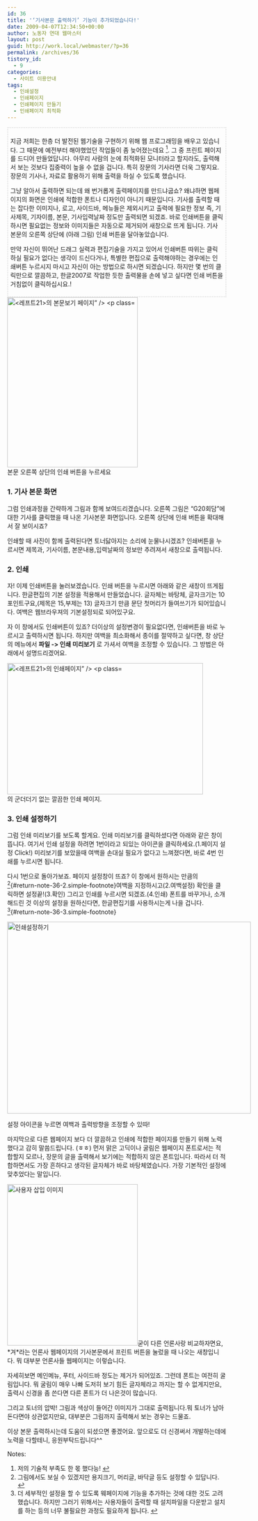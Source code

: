 ```yaml
---
id: 36
title: '‘기사본문 출력하기’ 기능이 추가되었습니다!'
date: 2009-04-07T12:34:50+00:00
author: 노동자 연대 웹마스터
layout: post
guid: http://work.local/webmaster/?p=36
permalink: /archives/36
tistory_id:
  - 9
categories:
  - 사이트 이용안내
tags:
  - 인쇄설정
  - 인쇄페이지
  - 인쇄페이지 만들기
  - 인쇄페이지 최적화
---
```

<div style="border: 2px dotted rgb(221, 221, 221); padding: 5px;">
  <p>
    지금 저희는 한층 더 발전된 웹기술을 구현하기 위해 웹 프로그래밍을 배우고 있습니다. 그 때문에 예전부터 해야했었던 작업들이 좀 늦어졌는데요 <a class="simple-footnote" title="저의 기술적 부족도 한 몫 했다능!" id="return-note-36-1" href="#note-36-1"><sup>1</sup></a>. 그 중 프린트 페이지를 드디어 만들었답니다. 아무리 사람의 눈에 최적화된 모니터라고 할지라도, 출력해서 보는 것보다 집중력이 높을 수 없을 겁니다. 특히 장문의 기사라면 더욱 그렇지요. 장문의 기사나, 자료로 활용하기 위해 출력을 하실 수 있도록 했습니다.
  </p>
  
  <p>
    그냥 알아서 출력하면 되는데 왜 번거롭게 출력페이지를 만드냐굽쇼? 왜냐하면 웹페이지의 화면은 인쇄에 적합한 폰트나 디자인이 아니기 때문입니다. 기사를 출력할 때는 잡다한 이미지나, 로고, 사이드바, 메뉴들은 제외시키고 출력에 필요한 정보 즉, 기사제목, 기자이름, 본문, 기사입력날짜 정도만 출력되면 되겠죠. 바로 인쇄버튼을 클릭하시면 필요없는 정보와 이미지들은 자동으로 제거되어 새창으로 뜨게 됩니다. 기사 본문의 오른쪽 상단에 (아래 그림) 인쇄 버튼을 달아놓았습니다.
  </p>
  
  <p>
    만약 자신이 뛰어난 드래그 실력과 편집기술을 가지고 있어서 인쇄버튼 따위는 클릭하실 필요가 없다는 생각이 드신다거나, 특별한 편집으로 출력해야하는 경우에는 인쇄버튼 누르시지 마시고 자신이 아는 방법으로 하시면 되겠습니다. 하지만 몇 번의 클릭만으로 깔끔하고, 한글2007로 작업한 듯한 출력물을 손에 넣고 싶다면 인쇄 버튼을 거침없이 클릭하십시요.!
  </p>
</div>



<div style="width: 310px" class="wp-caption alignright">
  <img src="http://work.local/webmaster/wp-content/uploads/1/cfile7.uf.1163114A4D0846F51DFC67.jpg" width="300" height="390" alt="<레프트21>의 본문보기 페이지” />
  
  <p class="wp-caption-text">
    본문 오른쪽 상단의 인쇄 버튼을 누르세요
  </p>
</div>

### 1. 기사 본문 화면

그럼 인쇄과정을 간략하게 그림과 함께 보여드리겠습니다. 오른쪽 그림은 “G20회담”에 대한 기사를 클릭했을 때 나온 기사본문 화면입니다. 오른쪽 상단에 인쇄 버튼을 확대해서 잘 보이시죠?

인쇄할 때 사진이 함께 출력된다면 토너닳아지는 소리에 눈물나시겠죠? 인쇄버튼을 누르시면 제목과, 기사이름, 본문내용,입력날짜의 정보만 추려져서 새창으로 출력됩니다. 





### 2. 인쇄

자! 이제 인쇄버튼을 눌러보겠습니다. 인쇄 버튼을 누르시면 아래와 같은 새창이 뜨게됩니다. 한글편집의 기본 설정을 적용해서 만들었습니다. 글자체는 바탕체, 글자크기는 10포인트구요,(제목은 15,부제는 13) 글자크기 만큼 문단 첫머리가 들여쓰기가 되어있습니다. 여백은 웹브라우져의 기본설정되로 되어있구요. 

자 이 창에서도 인쇄버튼이 있죠? 더이상의 설정변경이 필요없다면, 인쇄버튼을 바로 누르시고 출력하시면 됩니다. 하지만 여백을 최소화해서 종이를 절약하고 싶다면, 창 상단의 메뉴에서 <span style="font-weight: bold;">파일 -> 인쇄 미리보기</span> 로 가셔서 여백을 조정할 수 있습니다. 그 방법은 아래에서 설명드리겠어요.

<div style="width: 460px" class="wp-caption aligncenter">
  <img src="http://work.local/webmaster/wp-content/uploads/1/cfile6.uf.181B1F4C4D0846F541E3C4.jpg" width="450" height="301" alt="<레프트21>의 인쇄페이지” />
  
  <p class="wp-caption-text">
    의 군더더기 없는 깔끔한 인쇄 페이지.
  </p>
</div>

### 3. 인쇄 설정하기

그럼 인쇄 미리보기를 보도록 할게요. 인쇄 미리보기를 클릭하셨다면 아래와 같은 창이 뜹니다. 여기서 인쇄 설정을 하려면 1번이라고 되있는 아이콘을 클릭하세요.(1.페이지 설정 Click!) 미리보기를 보았을때 여백을 손대실 필요가 없다고 느껴졌다면, 바로 4번 인쇄를 누르시면 됩니다.

  


다시 1번으로 돌아가보죠. 페이지 설정창이 뜨죠? 이 창에서 원하시는 만큼의 [<sup>2</sup>](#note-36-2 "그림에서도 보실 수 있겠지만 용지크기, 머리글, 바닥글 등도 설정할 수 있답니다."){#return-note-36-2.simple-footnote}여백을 지정하시고(2.여백설정) 확인을 클릭하면 설정끝!(3.확인) 그리고 인쇄를 누르시면 되겠죠.(4.인쇄) 폰트를 바꾸거나, 소개해드린 것 이상의 설정을 원하신다면, 한글편집기를 사용하시는게 나을 겁니다. [<sup>3</sup>](#note-36-3 "더 세부적인 설정을 할 수 있도록 웨페이지에 기능을 추가하는 것에 대한 것도 고려했습니다. 하지만 그러기 위해서는 사용자들이 출력할 때 설치파일을 다운받고 설치를 하는 등의 너무 불필요한 과정도 필요하게 됩니다."){#return-note-36-3.simple-footnote}
  




<div style="width: 570px" class="wp-caption aligncenter">
  <img src="http://work.local/webmaster/wp-content/uploads/1/cfile29.uf.121BE54C4D0846F5334491.jpg" width="560" height="440" alt="인쇄설정하기" />
  
  <p class="wp-caption-text">
    설정 아이콘을 누르면 여백과 출력방향을 조정할 수 있따!
  </p>
</div>

마지막으로 다른 웹페이지 보다 더 깔끔하고 인쇄에 적합한 페이지를 만들기 위해 노력했다고 감히 말씀드립니다. (ㅎㅎ) 먼저 맑은 고딕이나 굴림은 웹페이지 폰트로서는 적합할지 모르나, 장문의 글을 출력해서 보기에는 적합하지 않은 폰트입니다. 따라서 더 적합하면서도 가장 흔하다고 생각된 글자체가 바로 바탕체였습니다. 가장 기본적인 설정에 맞추었다는 말입니다. 



<img src="http://work.local/webmaster/wp-content/uploads/1/cfile10.uf.1260EA484D0846F6254FCE.jpg" class="alignright" width="300" height="370" alt="사용자 삽입 이미지" />굳이 다른 언론사랑 비교하자면요, \*겨\*라는 언론사 웹페이지의 기사본문에서 프린트 버튼을 눌렀을 때 나오는 새창입니다. 뭐 대부분 언론사들 웹페이지는 이렇습니다.

자세히보면 메인메뉴, 푸터, 사이드바 정도는 제거가 되어있죠. 그런데 폰트는 여전히 굴림입니다. 뭐 굴림이 매우 나빠 도저히 보기 힘든 글자체라고 까지는 할 수 없게지만요, 출력시 신경을 좀 쓴다면 다른 폰트가 더 나은것이 많습니다. 

그리고 토너의 압박! 그림과 색상이 들어간 이미지가 그대로 출력됩니다.뭐 토너가 남아돈다면야 상관없지만요, 대부분은 그림까지 출력해서 보는 경우는 드물죠.

이상 본문 출력하시는데 도움이 되셨으면 좋겠어요. 앞으로도 더 신경써서 개발하는데에 노력을 다할테니, 응원부탁드립니다^^

<div class="simple-footnotes">
  <p class="notes">
    Notes:
  </p>
  
  <ol>
    <li id="note-36-1">
      저의 기술적 부족도 한 몫 했다능! <a href="#return-note-36-1">&#8617;</a>
    </li>
    <li id="note-36-2">
      그림에서도 보실 수 있겠지만 용지크기, 머리글, 바닥글 등도 설정할 수 있답니다. <a href="#return-note-36-2">&#8617;</a>
    </li>
    <li id="note-36-3">
      더 세부적인 설정을 할 수 있도록 웨페이지에 기능을 추가하는 것에 대한 것도 고려했습니다. 하지만 그러기 위해서는 사용자들이 출력할 때 설치파일을 다운받고 설치를 하는 등의 너무 불필요한 과정도 필요하게 됩니다. <a href="#return-note-36-3">&#8617;</a>
    </li>
  </ol>
</div>